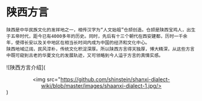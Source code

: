 # 陕西方言

	陕西是中华民族文化的发祥地之一，相传汉字为“人文始祖”仓颉创造。仓颉是陕西宝鸡人，出生于五帝时代，距今已有4000多年的历史。同时，先后有十三个朝代在西安建都，历时一千余年，使得长安以及关中地区在相当长时间内成为中国的经济和文化中心。
	陕西地域辽阔，民风淳朴，传统文化积淀深厚。所以陕西方言得天独厚，博大精深，从这些方言中既可窥到古老的华夏文化的发展轨迹，又可领略到今人溢于方言的真情实感。
![陕西方言介绍](<div align=center><img src="https://github.com/shinstein/shanxi-dialect-wiki/blob/master/images/shaanxi-dialect-1.jpg/></div>)